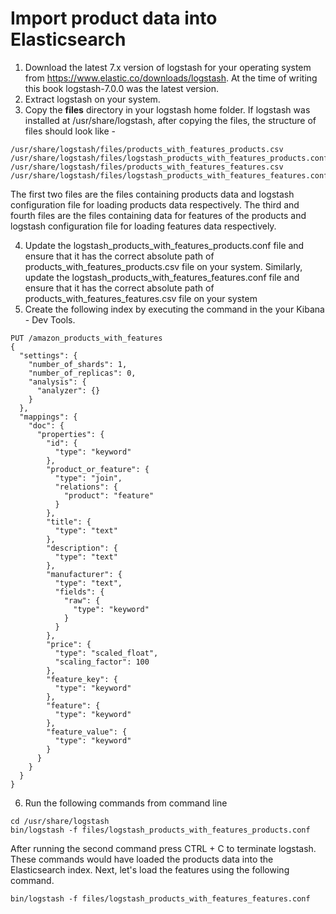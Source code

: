 # Import product data into Elasticsearch

1. Download the latest 7.x version of logstash for your operating system from https://www.elastic.co/downloads/logstash. At the time of writing this book logstash-7.0.0 was the latest version.
2. Extract logstash on your system.
3. Copy the <b>files</b> directory in your logstash home folder. If logstash was installed at /usr/share/logstash, after copying the files, the structure of files should look like -

```shell
/usr/share/logstash/files/products_with_features_products.csv
/usr/share/logstash/files/logstash_products_with_features_products.conf
/usr/share/logstash/files/products_with_features_features.csv
/usr/share/logstash/files/logstash_products_with_features_features.conf
```

The first two files are the files containing products data and logstash configuration file for loading products data respectively.
The third and fourth files are the files containing data for features of the products and logstash configuration file for loading features data respectively.

4. Update the logstash_products_with_features_products.conf file and ensure that it has the correct absolute path of products_with_features_products.csv file on your system. Similarly, update the logstash_products_with_features_features.conf file and ensure that it has the correct absolute path of products_with_features_features.csv file on your system
5. Create the following index by executing the command in the your Kibana - Dev Tools.

```shell
PUT /amazon_products_with_features
{
  "settings": {
    "number_of_shards": 1,
    "number_of_replicas": 0,
    "analysis": {
      "analyzer": {}
    }
  },
  "mappings": {
    "doc": {
      "properties": {
        "id": {
          "type": "keyword"
        },
        "product_or_feature": {
          "type": "join",
          "relations": {
            "product": "feature"
          }
        },
        "title": {
          "type": "text"
        },
        "description": {
          "type": "text"
        },
        "manufacturer": {
          "type": "text",
          "fields": {
            "raw": {
              "type": "keyword"
            }
          }
        },
        "price": {
          "type": "scaled_float",
          "scaling_factor": 100
        },
        "feature_key": {
          "type": "keyword"
        },
        "feature": {
          "type": "keyword"
        },
        "feature_value": {
          "type": "keyword"
        }
      }
    }
  }
}
```

6. Run the following commands from command line

```shell
cd /usr/share/logstash
bin/logstash -f files/logstash_products_with_features_products.conf
```

After running the second command press CTRL + C to terminate logstash. These commands would have loaded the products data into the Elasticsearch index. Next, let's load the features using the following command.

```shell
bin/logstash -f files/logstash_products_with_features_features.conf
```
